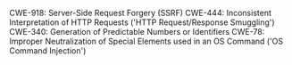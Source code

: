 CWE-918: Server-Side Request Forgery (SSRF)
CWE-444: Inconsistent Interpretation of HTTP Requests ('HTTP Request/Response Smuggling')
CWE-340: Generation of Predictable Numbers or Identifiers
CWE-78: Improper Neutralization of Special Elements used in an OS Command ('OS Command Injection')
